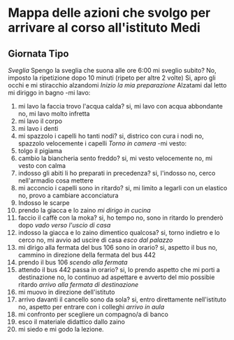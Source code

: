 # Mappa delle azioni che svolgo per arrivare al corso all'istituto Medi

## Giornata Tipo

_Sveglia_ Spengo la sveglia che suona alle ore 6:00
mi sveglio subito?
No, imposto la ripetizione dopo 10 minuti
(ripeto per altre 2 volte)
Si, apro gli occhi e mi stiracchio alzandomi
_Inizio la mia preparazione_
Alzatami dal letto mi diriggo in bagno
-mi lavo:

1. mi lavo la faccia
   trovo l'acqua calda?
   si, mi lavo con acqua abbondante
   no, mi lavo molto infretta
2. mi lavo il corpo
3. mi lavo i denti
4. mi spazzolo i capelli
   ho tanti nodi?
   si, districo con cura i nodi
   no, spazzolo velocemente i capelli
   _Torno in camera_
   -mi vesto:
5. tolgo il pigiama
6. cambio la biancheria
   sento freddo?
   si, mi vesto velocemente
   no, mi vesto con calma
7. indosso gli abiti
   li ho preparati in precedenza?
   si, l'indosso
   no, cerco nell'armadio cosa mettere
8. mi acconcio i capelli
   sono in ritardo?
   si, mi limito a legarli con un elastico
   no, provo a cambiare acconciatura
9. Indosso le scarpe
10. prendo la giacca e lo zaino
    _mi dirigo in cucina_
11. faccio il caffè
    con la moka?
    si, ho tempo
    no, sono in ritardo lo prenderò dopo
    _vado verso l'uscio di casa_
12. indosso la giacca e lo zaino
    dimentico qualcosa?
    si, torno indietro e lo cerco
    no, mi avvio ad uscire di casa
    _esco dal palazzo_
13. mi dirigo alla fermata del bus 106
    sono in orario?
    si, aspetto il bus
    no, cammino in direzione della fermata del bus 442
14. prendo il bus 106
    _scendo alla fermata_
15. attendo il bus 442
    passa in orario?
    si, lo prendo aspetto che mi porti a destinazione
    no, lo continuo ad aspettare e avverto del mio possibie ritardo
    _arrivo alla fermata di destinazione_
16. mi muovo in direzione dell'istituto
17. arrivo davanti il cancello
    sono da sola?
    si, entro direttamente nell'istituto
    no, aspetto per entrare con i colleghi
    _arrivo in aula_
18. mi confronto per scegliere un compagno/a di banco
19. esco il materiale didattico dallo zaino
20. mi siedo e mi godo la lezione.
